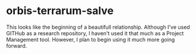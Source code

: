 # orbis-terrarum-salve
This looks like the beginning of a beautifull relationship.
Although I've used GITHub as a research repository, I haven't used it that much as a Project Management tool. However, I plan to begin using it much more going forward.

